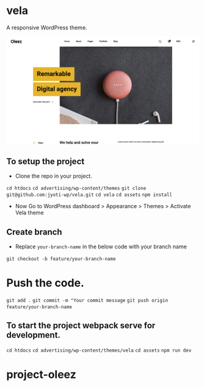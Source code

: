 # vela

A responsive WordPress theme.

![](screenshot.png)

## To setup the project

* Clone the repo in your project.

`cd htdocs`
`cd advertising/wp-content/themes`
`git clone git@github.com:jyoti-wp/vela.git`
`cd vela`
`cd assets`
`npm install`

* Now Go to WordPress dashboard > Appearance > Themes > Activate Vela theme  

## Create branch

* Replace `your-branch-name` in the below code with your branch name

`git checkout -b feature/your-branch-name`

# Push the code.

`git add .`
`git commit -m "Your commit message`
`git push origin feature/your-branch-name`

## To start the project webpack serve for development.
`cd htdocs`
`cd advertising/wp-content/themes/vela`
`cd assets`
`npm run dev`

# project-oleez
